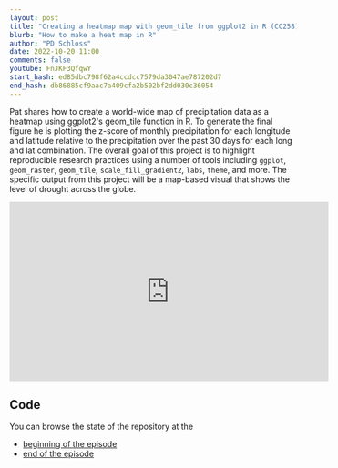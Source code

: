 ```yaml
---
layout: post
title: "Creating a heatmap map with geom_tile from ggplot2 in R (CC258)"
blurb: "How to make a heat map in R"
author: "PD Schloss"
date: 2022-10-20 11:00
comments: false
youtube: FnJKF3QfqwY
start_hash: ed85dbc798f62a4ccdcc7579da3047ae787202d7
end_hash: db86885cf9aac7a409cfa2b502bf2dd030c36054
---
```


Pat shares how to create a world-wide map of precipitation data as a heatmap using ggplot2's geom_tile function in R. To generate the final figure he is plotting the z-score of monthly precipitation for each longitude and latitude relative to the precipitation over the past 30 days for each long and lat combination. The overall goal of this project is to highlight reproducible research practices using a number of tools including `ggplot`, `geom_raster`, `geom_tile`, `scale_fill_gradient2`, `labs`, `theme`, and more. The specific output from this project will be a map-based visual that shows the level of drought across the globe.

<iframe style="margin: 0 auto;display:block;" width="560" height="315" src="https://www.youtube.com/embed/{{ page.youtube }}" frameborder="0" allow="accelerometer; autoplay; encrypted-media; gyroscope; picture-in-picture" allowfullscreen></iframe>

## Code

You can browse the state of the repository at the

* [beginning of the episode](https://github.com/riffomonas/drought_index/tree/{{page.start_hash}})
* [end of the episode](https://github.com/riffomonas/drought_index/tree/{{page.end_hash}})
